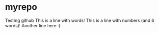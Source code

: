 # myrepo
Testing github
This is a line with words!
This is a line with numbers (and 6 words)!
Another line here :)
